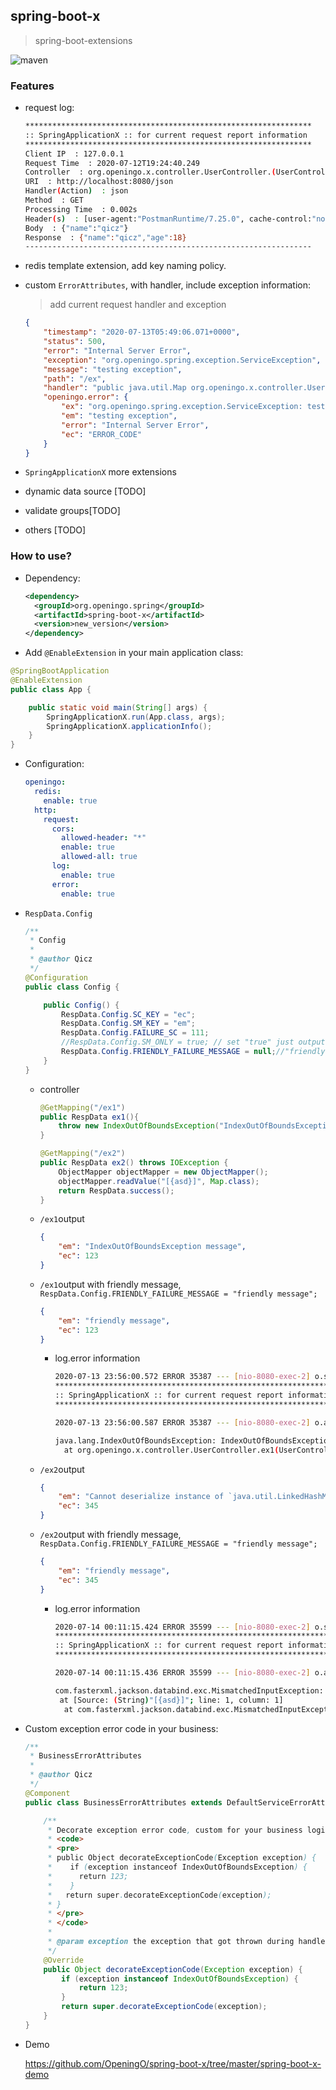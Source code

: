 ## spring-boot-x

> spring-boot-extensions

![maven](https://img.shields.io/maven-central/v/org.openingo.spring/spring-boot-x.svg)

### Features

- request log:

  ```bash
  ****************************************************************
  :: SpringApplicationX :: for current request report information 
  ****************************************************************
  Client IP  : 127.0.0.1 
  Request Time  : 2020-07-12T19:24:40.249 
  Controller  : org.openingo.x.controller.UserController.(UserController.java:1)
  URI  : http://localhost:8080/json 
  Handler(Action)  : json
  Method  : GET
  Processing Time  : 0.002s
  Header(s)  : [user-agent:"PostmanRuntime/7.25.0", cache-control:"no-cache", postman-token:"b29a0616-7e31-4150-b022-4bf3680bf771", host:"localhost:8080", accept-encoding:"gzip, deflate, br", connection:"keep-alive", content-length:"21", Content-Type:"application/json;charset=UTF-8"]
  Body  : {"name":"qicz"}
  Response  : {"name":"qicz","age":18}
  ----------------------------------------------------------------
  ```

- redis template extension, add key naming policy.

- custom `ErrorAttributes`, with handler, include exception information:

  > add current request handler and exception 

  ```json
  {
      "timestamp": "2020-07-13T05:49:06.071+0000",
      "status": 500,
      "error": "Internal Server Error",
      "exception": "org.openingo.spring.exception.ServiceException",
      "message": "testing exception",
      "path": "/ex",
      "handler": "public java.util.Map org.openingo.x.controller.UserController.ex()",
      "openingo.error": {
          "ex": "org.openingo.spring.exception.ServiceException: testing exception",
          "em": "testing exception",
          "error": "Internal Server Error",
          "ec": "ERROR_CODE"
      }
  }
  ```

- `SpringApplicationX` more extensions

- dynamic data source [TODO]

- validate groups[TODO]

- others [TODO]

### How to use?

- Dependency:

  ```xml
  <dependency>
    <groupId>org.openingo.spring</groupId>
    <artifactId>spring-boot-x</artifactId>
    <version>new_version</version>
  </dependency>
  ```

- Add `@EnableExtension` in your main application class:

```java
@SpringBootApplication
@EnableExtension
public class App {

    public static void main(String[] args) {
        SpringApplicationX.run(App.class, args);
        SpringApplicationX.applicationInfo();
    }
}
```

- Configuration:

  ```yml
  openingo:
    redis:
      enable: true
    http:
      request:
        cors:
          allowed-header: "*"
          enable: true
          allowed-all: true
        log:
          enable: true
        error:
          enable: true
  ```

- `RespData.Config`

  ```java
  /**
   * Config
   *
   * @author Qicz
   */
  @Configuration
  public class Config {
  
      public Config() {
          RespData.Config.SC_KEY = "ec";
          RespData.Config.SM_KEY = "em";
          RespData.Config.FAILURE_SC = 111;
          //RespData.Config.SM_ONLY = true; // set "true" just output message
          RespData.Config.FRIENDLY_FAILURE_MESSAGE = null;//"friendly message";// set to "null" will using exception's message
      }
  }  
  ```

  - controller

    ```java
    @GetMapping("/ex1")
    public RespData ex1(){
        throw new IndexOutOfBoundsException("IndexOutOfBoundsException message");
    }
    
    @GetMapping("/ex2")
    public RespData ex2() throws IOException {
        ObjectMapper objectMapper = new ObjectMapper();
        objectMapper.readValue("[{asd}]", Map.class);
        return RespData.success();
    }
    ```

  - `/ex1`output

    ```json
    {
        "em": "IndexOutOfBoundsException message",
        "ec": 123
    }
    ```

  - `/ex1`output with friendly message, `RespData.Config.FRIENDLY_FAILURE_MESSAGE = "friendly message";`

    ```json
    {
        "em": "friendly message",
        "ec": 123
    }
    ```

    - log.error information

      ```bash
      2020-07-13 23:56:00.572 ERROR 35387 --- [nio-8080-exec-2] o.s.b.w.s.error.DefaultErrorAttributesX  : 
      ****************************************************************
      :: SpringApplicationX :: for current request report information 
      ****************************************************************
      
      2020-07-13 23:56:00.587 ERROR 35387 --- [nio-8080-exec-2] o.a.c.c.C.[.[.[/].[dispatcherServlet]    : Servlet.service() for servlet [dispatcherServlet] in context with path [] threw exception [Request processing failed; nested exception is java.lang.IndexOutOfBoundsException: IndexOutOfBoundsException message] with root cause
      
      java.lang.IndexOutOfBoundsException: IndexOutOfBoundsException message
      	at org.openingo.x.controller.UserController.ex1(UserController.java:97) ~[classes/:na]
      ```

  - `/ex2`output

    ```json
    {
        "em": "Cannot deserialize instance of `java.util.LinkedHashMap` out of START_ARRAY token\n at [Source: (String)\"[{asd}]\"; line: 1, column: 1]",
        "ec": 345
    }
    ```

  - `/ex2`output with friendly message, `RespData.Config.FRIENDLY_FAILURE_MESSAGE = "friendly message";`

    ```json
    {
        "em": "friendly message",
        "ec": 345
    }
    ```

    - log.error information

      ```bash
      2020-07-14 00:11:15.424 ERROR 35599 --- [nio-8080-exec-2] o.s.b.w.s.error.DefaultErrorAttributesX  : 
      ****************************************************************
      :: SpringApplicationX :: for current request report information 
      ****************************************************************
      
      2020-07-14 00:11:15.436 ERROR 35599 --- [nio-8080-exec-2] o.a.c.c.C.[.[.[/].[dispatcherServlet]    : Servlet.service() for servlet [dispatcherServlet] in context with path [] threw exception
      
      com.fasterxml.jackson.databind.exc.MismatchedInputException: Cannot deserialize instance of `java.util.LinkedHashMap` out of START_ARRAY token
       at [Source: (String)"[{asd}]"; line: 1, column: 1]
      	at com.fasterxml.jackson.databind.exc.MismatchedInputException.from(MismatchedInputException.java:63) ~[jackson-databind-2.9.9.3.jar:2.9.9.3]
      ```

- Custom exception error code in your business:

  ```java
  /**
   * BusinessErrorAttributes
   *
   * @author Qicz
   */
  @Component
  public class BusinessErrorAttributes extends DefaultServiceErrorAttributes {
  
      /**
       * Decorate exception error code, custom for your business logic.
       * <code>
       * <pre>
       * public Object decorateExceptionCode(Exception exception) {
       *    if (exception instanceof IndexOutOfBoundsException) {
       *      return 123;
       *    }
       *   return super.decorateExceptionCode(exception);
       * }
       * </pre>
       * </code>
       *
       * @param exception the exception that got thrown during handler execution
       */
      @Override
      public Object decorateExceptionCode(Exception exception) {
          if (exception instanceof IndexOutOfBoundsException) {
              return 123;
          }
          return super.decorateExceptionCode(exception);
      }
  }
  ```
  
- Demo

  https://github.com/OpeningO/spring-boot-x/tree/master/spring-boot-x-demo

